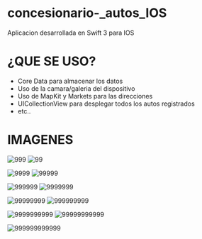 # concesionario-_autos_IOS
Aplicacion desarrollada en Swift 3 para IOS 

# ¿QUE SE USO?

- Core Data para almacenar los datos
- Uso de la camara/galeria del dispositivo
- Uso de MapKit y Markets para las direcciones
- UICollectionView para desplegar todos los autos registrados
- etc..


# IMAGENES

![999](https://user-images.githubusercontent.com/25071850/36896251-7cc1f77c-1dd7-11e8-95a4-539c74af685f.png)
![99](https://user-images.githubusercontent.com/25071850/36896249-7c95c274-1dd7-11e8-9983-7198f7a8a20f.png)


![9999](https://user-images.githubusercontent.com/25071850/36896239-7a9d6922-1dd7-11e8-8528-f55bede5c644.png)
![99999](https://user-images.githubusercontent.com/25071850/36896240-7abd37b6-1dd7-11e8-83c5-22be566e7d81.png)

![999999](https://user-images.githubusercontent.com/25071850/36896241-7afad242-1dd7-11e8-9465-0f20acd66a4d.png)
![9999999](https://user-images.githubusercontent.com/25071850/36896242-7b2b4dfa-1dd7-11e8-9d57-7c85f57320e4.png)

![99999999](https://user-images.githubusercontent.com/25071850/36896243-7b4fd12a-1dd7-11e8-88c3-a7b2352862a4.png)
![999999999](https://user-images.githubusercontent.com/25071850/36896245-7bbd8db4-1dd7-11e8-9484-b2d505c3dd68.png)

![9999999999](https://user-images.githubusercontent.com/25071850/36896246-7bf2f4b8-1dd7-11e8-9c70-3b186d38949f.png)
![99999999999](https://user-images.githubusercontent.com/25071850/36896247-7c146936-1dd7-11e8-895a-0b164bbfdbe8.png)

![999999999999](https://user-images.githubusercontent.com/25071850/36896248-7c6821fc-1dd7-11e8-80fa-7fbfa8fb6f7c.png)

